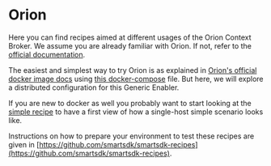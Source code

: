 # Orion

Here you can find recipes aimed at different usages of the Orion Context Broker.
We assume you are already familiar with Orion. If not, refer to the
[official documentation](https://catalogue.fiware.org/enablers/publishsubscribe-context-broker-orion-context-broker).

The easiest and simplest way to try Orion is as explained in
[Orion's official docker image docs](https://hub.docker.com/r/fiware/orion/)
using  [this docker-compose](https://github.com/telefonicaid/fiware-orion/blob/master/docker/docker-compose.yml)
file. But here, we will explore a distributed configuration for this Generic
Enabler.

If you are new to docker as well you probably want to start looking at the
[simple recipe](./simple/readme.md) to have a first view of how a single-host
simple scenario looks like.

Instructions on how to prepare your environment to test these recipes are given in [https://github.com/smartsdk/smartsdk-recipes](https://github.com/smartsdk/smartsdk-recipes).
